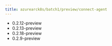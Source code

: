 ```yaml
---
title: azurearck8s/batch1/preview/connect-agent
---
```

- 0.2.12-preview
- 0.2.13-preview
- 0.2.18-preview
- 0.2.9-preview
